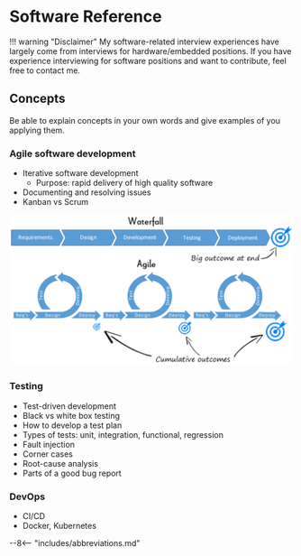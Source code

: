 # Software Reference

!!! warning "Disclaimer"
    My software-related interview experiences have largely come from interviews for hardware/embedded positions.
    If you have experience interviewing for software positions and want to contribute, feel free to contact me.

## Concepts

Be able to explain concepts in your own words and give examples of you applying them.

### Agile software development

- Iterative software development
    - Purpose: rapid delivery of high quality software
- Documenting and resolving issues
- Kanban vs Scrum

![Agile vs Waterfall Development](../../assets/agile_vs_waterfall.png)

### Testing

- Test-driven development
- Black vs white box testing
- How to develop a test plan
- Types of tests: unit, integration, functional, regression
- Fault injection
- Corner cases
- Root-cause analysis
- Parts of a good bug report

### DevOps

- CI/CD
- Docker, Kubernetes

--8<-- "includes/abbreviations.md"
